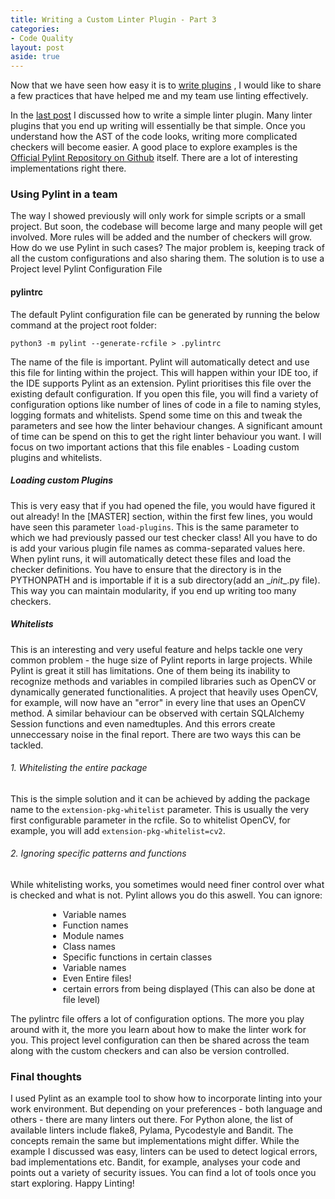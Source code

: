 ```yaml
---
title: Writing a Custom Linter Plugin - Part 3
categories:
- Code Quality
layout: post
aside: true
---
```

Now that we have seen how easy it is to [write plugins](/linter-plugin-part-two) , I would like to share a few practices that have helped me and my team use linting effectively.

In the [last post](/linter-plugin-part-two) I discussed how to write a simple linter plugin. Many linter plugins that you end up writing will essentially be that simple. Once you understand how the AST of the code looks, writing more complicated checkers will become easier. A good place to explore examples is the [Official Pylint Repository on Github](https://github.com/PyCQA/pylint/blob/master/pylint/checkers/classes.py) itself. There are a lot of interesting implementations right there.

### Using Pylint in a team
The way I showed previously will only work for simple scripts or a small project. But soon, the codebase will become large and many people will get involved. More rules will be added and the number of checkers will grow. How do we use Pylint in such cases? The major problem is, keeping track of all the custom configurations and also sharing them. The solution is to use a Project level Pylint Configuration File

#### pylintrc
The default Pylint configuration file can be generated by running the below command at the project root folder:
```
python3 -m pylint --generate-rcfile > .pylintrc
```
The name of the file is important. Pylint will automatically detect and use this file for linting within the project. This will happen within your IDE too, if the IDE supports Pylint as an extension. Pylint prioritises this file over the existing default configuration. If you open this file, you will find a variety of configuration options like number of lines of code in a file to naming styles, logging formats and whitelists. Spend some time on this and tweak the parameters and see how the linter behaviour changes. A significant amount of time can be spend on this to get the right linter behaviour you want. I will focus on two important actions that this file enables - Loading custom plugins and whitelists.

##### Loading custom Plugins
This is very easy that if you had opened the file, you would have figured it out already! In the [MASTER] section, within the first few lines, you would have seen this parameter `load-plugins`. This is the same parameter to which we had previously passed our test checker class! All you have to do is add your various plugin file names as comma-separated values here. When pylint runs, it will automatically detect these files and load the checker definitions. You have to ensure that the directory is in the PYTHONPATH and is importable if it is a sub directory(add an \__init__\.py file). This way you can maintain modularity, if you end up writing too many checkers.

##### Whitelists
This is an interesting and very useful feature and helps tackle one very common problem - the huge size of Pylint reports in large projects. While Pylint is great it still has limitations. One of them being its inability to recognize methods and variables in compiled libraries such as OpenCV or dynamically generated functionalities. A project that heavily uses OpenCV, for example, will now have an "error" in every line that uses an OpenCV method. A similar behaviour can be observed with certain SQLAlchemy Session functions and even namedtuples. And this errors create unneccessary noise in the final report. There are two ways this can be tackled.
###### 1. Whitelisting the entire package
This is the simple solution and it can be achieved by adding the package name to the `extension-pkg-whitelist` parameter. This is usually the very first configurable parameter in the rcfile. So to whitelist OpenCV, for example, you will add `extension-pkg-whitelist=cv2`.

###### 2. Ignoring specific patterns and functions
While whitelisting works, you sometimes would need finer control over what is checked and what is not. Pylint allows you do this aswell. You can ignore:
<ul style="margin-left: 60px">
   <li> Variable names</li>
   <li> Function names</li>
   <li> Module names</li>
   <li> Class names</li>
   <li> Specific functions in certain classes</li>
   <li> Variable names</li>
   <li> Even Entire files!</li>
   <li> certain errors from being displayed (This can also be done at file level) </li>
</ul>

The pylintrc file offers a lot of configuration options. The more you play around with it, the more you learn about how to make the linter work for you. This project level configuration can then be shared across the team along with the custom checkers and can also be version controlled.

### Final thoughts
I used Pylint as an example tool to show how to incorporate linting into your work environment. But depending on your preferences - both language and others - there are many linters out there. For Python alone, the list of available linters include flake8, Pylama, Pycodestyle and Bandit. The concepts remain the same but implementations might differ. While the example I discussed was easy, linters can be used to detect logical errors, bad implementations etc. Bandit, for example, analyses your code and points out a variety of security issues. You can find a lot of tools once you start exploring. Happy Linting!